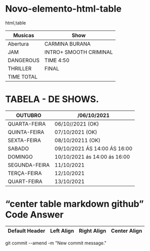 # Novo-elemento-html-table
html,table


| Musicas  | Show |
| --- | ----------- |
|Abertura | CARMINA BURANA |
|JAM | INTRO+ SMOOTH CRIMINAL| 
| DANGEROUS  |TIME 4:50|
| THRILLER| FINAL |
| TIME TOTAL |    

# TABELA - DE SHOWS.
| OUTUBRO  | /06/10/2021 |
| ------------- | ------------- |
| QUARTA-FEIRA  | 06/10//2021 (OK)  |
| QUINTA-FEIRA  | 07/10/2021 (OK) |
| SEXTA-FEIRA   |08/10/20211 (OK) |
| SABADO        |09/10/2021 ÁS 14:00 ÁS 16:00| 
| DOMINGO      | 10/10/2021 ás 14:00 ás 16:00|
| SEGUNDA-FEIRA| 11/10/2021 |
| TERÇA-FEIRA | 12/10/2021 |
| QUART-FEIRA | 13/10/2021 |

# “center table markdown github” Code Answer

| Default Header | Left Align | Right Align | Center Align |
| -------------- | :--------- | ----------: | :----------: |

git commit --amend -m "New commit message."
